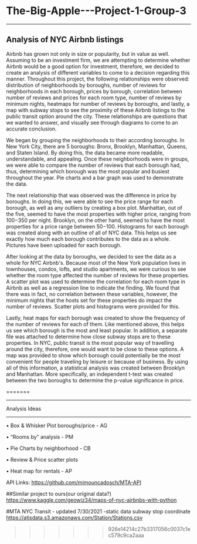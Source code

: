 # The-Big-Apple---Project-1-Group-3
-------------------------------------------------------------------------------
Analysis of NYC Airbnb listings
-------------------------------------------------------------------------------

Airbnb has grown not only in size or popularity, but in value as well. Assuming to be an investment firm, we are attempting to determine whether Airbnb would be a good option for investment, therefore, we decided to create an analysis of different variables to come to a decision regarding this manner. Throughout this project, the following relationships were observed: distribution of neighborhoods by boroughs, number of reviews for neighborhoods in each borough, prices by borough, correlation between number of reviews and prices for each room type, number of reviews by minimum nights, heatmaps for number of reviews by boroughs, and lastly, a map with subway stops to see the proximity of these Airbnb listings to the public transit option around the city. These relationships are questions that we wanted to answer, and visually see through diagrams to come to an accurate conclusion. 

We began by grouping the neighborhoods to their according boroughs. In New York City, there are 5 boroughs: Bronx, Brooklyn, Manhattan, Queens, and Staten Island. By doing this, the data became more readable, understandable, and appealing.  Once  these neighborhoods were in groups, we were able to compare the number of reviews that each borough had, thus, determining which borough was the most popular and busiest throughout the year. Pie charts and a bar graph was used to demonstrate the data.

The next relationship that was observed was the difference in price by boroughs. In doing this, we were able to see the price range for each borough, as well as any outliers by creating a box plot. Manhattan, out of the five, seemed to have the most properties with higher price, ranging from $100-$350 per night. Brooklyn, on the other hand, seemed to have the most properties for a price range between $50-$100. Histograms for each borough was created along with an outline of all of NYC data. This helps us see exactly how much each borough contributes to the data as a whole. Pictures have been uploaded for each borough.

After looking at the data by boroughs, we decided to see the data as a whole for NYC Airbnb's. Because most of the New York population lives in townhouses, condos, lofts, and studio apartments, we were curious to see whether the room type affected the number of reviews for these properties. A scatter plot was used to determine the correlation for each room type in Airbnb as well as a regression line to indicate the finding. We found that there was in fact, no correlation between these variables, however, the minimum nights that the hosts set for these properties do impact the number of reviews. Scatter plots and histograms were provided for this. 

Lastly, heat maps for each borough was created to show the frequency of the number of reviews for each of them. Like mentioned above, this helps us see which borough is the most and least popular. In addition, a separate file was attached to determine how close subway stops are to these properties. In NYC, public transit is the most popular way of travelling around the city, therefore, one would want to be close to these options. A map was provided to show which borough could potentially be the most convenient for people traveling by leisure or because of business. By using all of this information, a statistical analysis was created between Brooklyn and Manhattan. More specifically, an independent t-test was created between the two boroughs to determine the p-value significance in price. 

=======

***********************************
Analysis Ideas
***********************************
•	Box & Whisker Plot boroughs/price - AG

•	“Rooms by” analysis - PM

•	Pie Charts by neighborhood - CB

•	Review & Price scatter plots 

•	Heat map for rentals - AP


API Links:
https://github.com/mimouncadosch/MTA-API

##Similar project to ours(our original data?)
https://www.kaggle.com/geowiz34/maps-of-nyc-airbnbs-with-python

#MTA NYC Transit - updated 7/30/2021 -static data subway stop coordinate
https://atisdata.s3.amazonaws.com/Station/Stations.csv
>>>>>>> 926e14214c27b3317056c0037c1ec579c9ca2aaa
